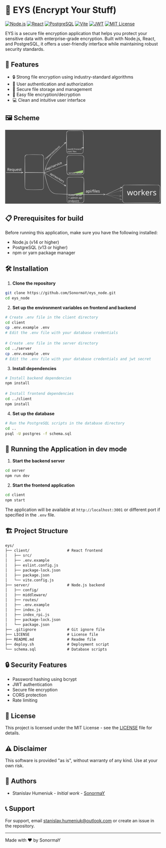 # 🔐 EYS (Encrypt Your Stuff)

[![Node.js](https://img.shields.io/badge/Node.js-43853D?style=for-the-badge&logo=node.js&logoColor=white)](https://nodejs.org/)
[![React](https://img.shields.io/badge/React-20232A?style=for-the-badge&logo=react&logoColor=61DAFB)](https://reactjs.org/)
[![PostgreSQL](https://img.shields.io/badge/PostgreSQL-316192?style=for-the-badge&logo=postgresql&logoColor=white)](https://www.postgresql.org/)
[![Vite](https://img.shields.io/badge/Vite-646CFF?style=for-the-badge&logo=vite&logoColor=white)](https://vitejs.dev/)
[![JWT](https://img.shields.io/badge/JWT-000000?style=for-the-badge&logo=JSON%20web%20tokens&logoColor=white)](https://jwt.io/)
[![MIT License](https://img.shields.io/badge/License-MIT-blue.svg)](https://opensource.org/licenses/MIT)

EYS is a secure file encryption application that helps you protect your sensitive data with enterprise-grade encryption. Built with Node.js, React, and PostgreSQL, it offers a user-friendly interface while maintaining robust security standards.

## 🚀 Features

- 🔒 Strong file encryption using industry-standard algorithms
- 👥 User authentication and authorization
- 📁 Secure file storage and management
- 🔄 Easy file encryption/decryption
- 💻 Clean and intuitive user interface
  
## 🖼️ Scheme

![EYS Scheme](./scheme.excalidraw.svg)

## 📋 Prerequisites for build

Before running this application, make sure you have the following installed:

- Node.js (v14 or higher)
- PostgreSQL (v13 or higher)
- npm or yarn package manager

## 🛠️ Installation

1. **Clone the repository**
```bash
git clone https://github.com/SonormaY/eys_node.git
cd eys_node
```

2. **Set up the environment variables on frontend and backend**
```bash
# Create .env file in the client directory
cd client
cp .env.example .env
# Edit the .env file with your database credentials

# Create .env file in the server directory
cd ../server
cp .env.example .env
# Edit the .env file with your database credentials and jwt secret
```

3. **Install dependencies**
```bash
# Install backend dependencies
npm install

# Install frontend dependencies
cd ../client
npm install
```

4. **Set up the database**
```bash
# Run the PostgreSQL scripts in the database directory
cd ..
psql -U postgres -f schema.sql
```

## 🚀 Running the Application in dev mode

1. **Start the backend server**
```bash
cd server
npm run dev
```

2. **Start the frontend application**
```bash
cd client
npm start
```

The application will be available at `http://localhost:3001` or different port if specified in the `.env` file.

## 🏗️ Project Structure

```
eys/
├── client/                 # React frontend
│   ├── src/
│   ├── .env.example
│   ├── eslint.config.js
│   ├── package-lock.json
│   ├── package.json
│   └── vite.config.js
├── server/                 # Node.js backend
│   ├── config/
│   ├── middleware/
│   ├── routes/
│   ├── .env.example
│   ├── index.js
│   ├── index_rpi.js
│   ├── package-lock.json
│   └── package.json
├── .gitignore              # Git ignore file
├── LICENSE                 # License file
├── README.md               # Readme file
├── deploy.sh               # Deployment script
└── schema.sql              # Database scripts
```

## 🔒 Security Features

- Password hashing using bcrypt
- JWT authentication
- Secure file encryption
- CORS protection
- Rate limiting

## 📜 License

This project is licensed under the MIT License - see the [LICENSE](LICENSE) file for details.

## ⚠️ Disclaimer

This software is provided "as is", without warranty of any kind. Use at your own risk.

## 👥 Authors

- Stanislav Humeniuk - *Initial work* - [SonormaY](https://github.com/SonormaY)

## 📞 Support

For support, email stanislav.humeniuk@outlook.com or create an issue in the repository.

---
Made with ❤️ by SonormaY
